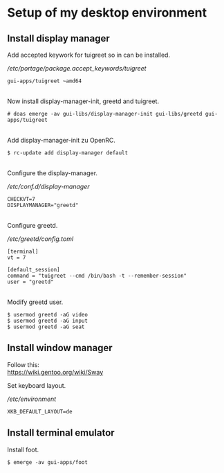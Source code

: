 # Setup of my desktop environment

## Install display manager
Add accepted keywork for tuigreet so in can be installed.

_/etc/portage/package.accept_keywords/tuigreet_
```
gui-apps/tuigreet ~amd64
```
\
Now install display-manager-init, greetd and tuigreet.
```
# doas emerge -av gui-libs/display-manager-init gui-libs/greetd gui-apps/tuigreet
```
\
Add display-manager-init zu OpenRC.
```
$ rc-update add display-manager default
```
\
Configure the display-manager.

_/etc/conf.d/display-manager_
```
CHECKVT=7
DISPLAYMANAGER="greetd"
```
\
Configure greetd.

_/etc/greetd/config.toml_
```
[terminal]
vt = 7
 
[default_session]
command = "tuigreet --cmd /bin/bash -t --remember-session"
user = "greetd"
```
\
Modify greetd user.
```
$ usermod greetd -aG video
$ usermod greetd -aG input
$ usermod greetd -aG seat
```

## Install window manager
Follow this: \
https://wiki.gentoo.org/wiki/Sway

Set keyboard layout.

_/etc/environment_
```
XKB_DEFAULT_LAYOUT=de
```

## Install terminal emulator
Install foot.
```
$ emerge -av gui-apps/foot
```
